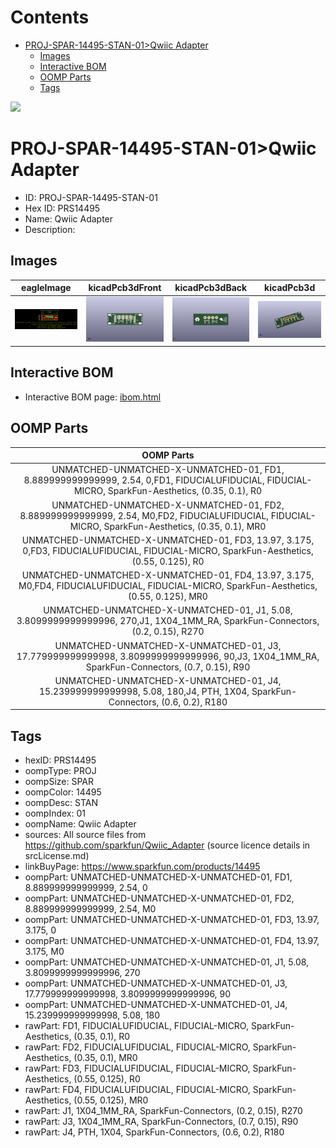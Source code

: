 



Contents
========

* [PROJ-SPAR-14495-STAN-01>Qwiic Adapter](#proj-spar-14495-stan-01qwiic-adapter)
	* [Images](#images)
	* [Interactive BOM](#interactive-bom)
	* [OOMP Parts](#oomp-parts)
	* [Tags](#tags)
  
![][im]
# PROJ-SPAR-14495-STAN-01>Qwiic Adapter

- ID: PROJ-SPAR-14495-STAN-01
- Hex ID: PRS14495
- Name: Qwiic Adapter
- Description: 

## Images
  
  

|eagleImage|kicadPcb3dFront|kicadPcb3dBack|kicadPcb3d|
| :---: | :---: | :---: | :---: |
|[![eagleImage](eagleImage_140.png)](eagleImage_600.png)|[![kicadPcb3dFront](kicadPcb3dFront_140.png)](kicadPcb3dFront_600.png)|[![kicadPcb3dBack](kicadPcb3dBack_140.png)](kicadPcb3dBack_600.png)|[![kicadPcb3d](kicadPcb3d_140.png)](kicadPcb3d_600.png)|

## Interactive BOM

- Interactive BOM page: [ibom.html](kicad/bom/ibom.html)

## OOMP Parts
  

|OOMP Parts|
| :---: |
|UNMATCHED-UNMATCHED-X-UNMATCHED-01, FD1, 8.889999999999999, 2.54, 0,FD1, FIDUCIALUFIDUCIAL, FIDUCIAL-MICRO, SparkFun-Aesthetics, (0.35, 0.1), R0|
|UNMATCHED-UNMATCHED-X-UNMATCHED-01, FD2, 8.889999999999999, 2.54, M0,FD2, FIDUCIALUFIDUCIAL, FIDUCIAL-MICRO, SparkFun-Aesthetics, (0.35, 0.1), MR0|
|UNMATCHED-UNMATCHED-X-UNMATCHED-01, FD3, 13.97, 3.175, 0,FD3, FIDUCIALUFIDUCIAL, FIDUCIAL-MICRO, SparkFun-Aesthetics, (0.55, 0.125), R0|
|UNMATCHED-UNMATCHED-X-UNMATCHED-01, FD4, 13.97, 3.175, M0,FD4, FIDUCIALUFIDUCIAL, FIDUCIAL-MICRO, SparkFun-Aesthetics, (0.55, 0.125), MR0|
|UNMATCHED-UNMATCHED-X-UNMATCHED-01, J1, 5.08, 3.8099999999999996, 270,J1, 1X04_1MM_RA, SparkFun-Connectors, (0.2, 0.15), R270|
|UNMATCHED-UNMATCHED-X-UNMATCHED-01, J3, 17.779999999999998, 3.8099999999999996, 90,J3, 1X04_1MM_RA, SparkFun-Connectors, (0.7, 0.15), R90|
|UNMATCHED-UNMATCHED-X-UNMATCHED-01, J4, 15.239999999999998, 5.08, 180,J4, PTH, 1X04, SparkFun-Connectors, (0.6, 0.2), R180|

## Tags

- hexID: PRS14495
- oompType: PROJ
- oompSize: SPAR
- oompColor: 14495
- oompDesc: STAN
- oompIndex: 01
- oompName: Qwiic Adapter
- sources: All source files from https://github.com/sparkfun/Qwiic_Adapter (source licence details in srcLicense.md)
- linkBuyPage: https://www.sparkfun.com/products/14495
- oompPart: UNMATCHED-UNMATCHED-X-UNMATCHED-01, FD1, 8.889999999999999, 2.54, 0
- oompPart: UNMATCHED-UNMATCHED-X-UNMATCHED-01, FD2, 8.889999999999999, 2.54, M0
- oompPart: UNMATCHED-UNMATCHED-X-UNMATCHED-01, FD3, 13.97, 3.175, 0
- oompPart: UNMATCHED-UNMATCHED-X-UNMATCHED-01, FD4, 13.97, 3.175, M0
- oompPart: UNMATCHED-UNMATCHED-X-UNMATCHED-01, J1, 5.08, 3.8099999999999996, 270
- oompPart: UNMATCHED-UNMATCHED-X-UNMATCHED-01, J3, 17.779999999999998, 3.8099999999999996, 90
- oompPart: UNMATCHED-UNMATCHED-X-UNMATCHED-01, J4, 15.239999999999998, 5.08, 180
- rawPart: FD1, FIDUCIALUFIDUCIAL, FIDUCIAL-MICRO, SparkFun-Aesthetics, (0.35, 0.1), R0
- rawPart: FD2, FIDUCIALUFIDUCIAL, FIDUCIAL-MICRO, SparkFun-Aesthetics, (0.35, 0.1), MR0
- rawPart: FD3, FIDUCIALUFIDUCIAL, FIDUCIAL-MICRO, SparkFun-Aesthetics, (0.55, 0.125), R0
- rawPart: FD4, FIDUCIALUFIDUCIAL, FIDUCIAL-MICRO, SparkFun-Aesthetics, (0.55, 0.125), MR0
- rawPart: J1, 1X04_1MM_RA, SparkFun-Connectors, (0.2, 0.15), R270
- rawPart: J3, 1X04_1MM_RA, SparkFun-Connectors, (0.7, 0.15), R90
- rawPart: J4, PTH, 1X04, SparkFun-Connectors, (0.6, 0.2), R180



[im]: kicadPcb3d_450.png
